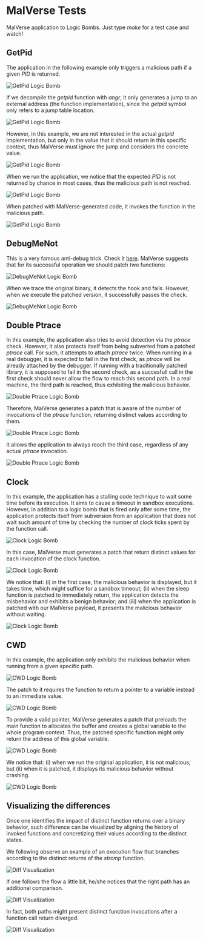 # MalVerse Tests

MalVerse application to Logic Bombs. Just type *make* for a test case and watch!

## GetPid

The application in the following example only triggers a malicious path if a given *PID* is returned.

![GetPid Logic Bomb](FIGS/getpid1.png)

If we decompile the *getpid* function with *angr*, it only generates a jump to an external address (the function implementation), since the *getpid* symbol only refers to a jump table location.

![GetPid Logic Bomb](FIGS/getpid2.png)

However, in this example, we are not interested in the actual *getpid* implementation, but only in the value that it should return in this specific context, thus MalVerse must ignore the jump and considers the concrete value.

![GetPid Logic Bomb](FIGS/getpid3.png)

When we run the application, we notice that the expected *PID* is not returned by chance in most cases, thus the malicious path is not reached.

![GetPid Logic Bomb](FIGS/getpid4.png)

When patched with MalVerse-generated code, it invokes the function in the malicious path.

![GetPid Logic Bomb](FIGS/getpid5.png)

## DebugMeNot

This is a very famous anti-debug trick. Check it [here](https://github.com/kirschju/debugmenot). MalVerse suggests that for its successful operation we should patch two functions:

![DebugMeNot Logic Bomb](FIGS/debugmenot1.png)

When we trace the original binary, it detects the hook and fails. However, when we execute the patched version, it successfully passes the check.

![DebugMeNot Logic Bomb](FIGS/debugmenot2.png)

## Double Ptrace

In this example, the application also tries to avoid detection via the *ptrace* check. However, it also protects itself from being subverted from a patched *ptrace* call. For such, it attempts to attach *ptrace* twice. When running in a real debugger, it is expected to fail in the first check, as *ptrace* will be already attached by the debugger. If running with a traditionally patched library, it is supposed to fail in the second check, as a succesfull call in the first check should never allow the flow to reach this second path. In a real machine, the third path is reached, thus exhibiting the malicious behavior.

![Double Ptrace Logic Bomb](FIGS/doubleptrace1.png)

Therefore, MalVerse generates a patch that is aware of the number of invocations of the *ptrace* function, returning distinct values according to them.

![Double Ptrace Logic Bomb](FIGS/doubleptrace2.png)

It allows the application to always reach the third case, regardless of any actual *ptrace* invocation.

![Double Ptrace Logic Bomb](FIGS/doubleptrace3.png)

## Clock

In this example, the application has a stalling code technique to wait some time before its execution. It aims to cause a timeout in sandbox executions. However, in addition to a logic bomb that is fired only after some time, the application protects itself from subversion from an application that does not wait such amount of time by checking the number of clock ticks spent by the function call.

![Clock Logic Bomb](FIGS/clock1.png)

In this case, MalVerse must generates a patch that return distinct values for each invocation of the clock function.

![Clock Logic Bomb](FIGS/clock2.png)

We notice that: (i) in the first case, the malicious behavior is displayed, but it takes time, which might suffice for a sandbox timeout; (ii) when the sleep function is patched to immediately return, the application detects the misbehavior and exhibits a benign behavior; and (iii) when the application is patched with our MalVerse payload, it presents the malicious behavior without waiting.

![Clock Logic Bomb](FIGS/clock3.png)

## CWD

In this example, the application only exhibits the malicious behavior when running from a given specific path.

![CWD Logic Bomb](FIGS/cwd1.png)

The patch to it requires the function to return a pointer to a variable instead to an immediate value.

![CWD Logic Bomb](FIGS/cwd2.png)

To provide a valid pointer, MalVerse generates a patch that preloads the main function to allocates the buffer and creates a global variable to the whole program context. Thus, the patched specific function might only return the address of this global  variable.

![CWD Logic Bomb](FIGS/cwd3.png)

We notice that: (i) when we run the original application, it is not malicious; but (ii) when it is patched, it displays its malicious behavior without crashing.

![CWD Logic Bomb](FIGS/cwd4.png)

## Visualizing the differences

Once one identifies the impact of distinct function returns over a binary behavior, such difference can be visualized by aligning the history of invoked functions and concretizing their values according to the distinct states.

We following observe an example of an execution flow that branches according to the distinct returns of the *strcmp* function.

![Diff Visualization](FIGS/diff1.png)

If one follows the flow a little bit, he/she notices that the right path has an additional comparison.

![Diff Visualization](FIGS/diff2.png)

In fact, both paths might present distinct function invocations after a function call return diverged.

![Diff Visualization](FIGS/diff3.png)
